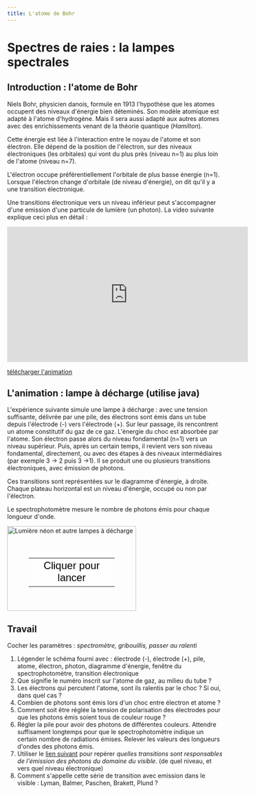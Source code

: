 ```yaml
---
title: L'atome de Bohr
---
```

# Spectres de raies : la lampes spectrales 
## Introduction : l'atome de Bohr
Niels Bohr, physicien danois, formule en 1913 l'hypothèse que les atomes occupent des niveaux d'énergie bien déteminés.
Son modèle atomique est adapté à l'atome d'hydrogène. Mais il sera aussi adapté aux autres atomes avec des enrichissements venant de la théorie quantique (*Hamilton*).

Cette énergie est liée à l'interaction entre le noyau de l'atome et son électron.
Elle dépend de la position de l'électron, sur des niveaux électroniques (les orbitales) qui vont du plus près (niveau n=1) au plus loin de l'atome (niveau n=7).

L'électron occupe préférentiellement l'orbitale de plus basse énergie (n=1).
Lorsque l'électron change d'orbitale (de niveau d'énergie), on dit qu'il y a une transition électronique.

Une transitions électronique vers un niveau inférieur peut s'accompagner d'une emission d'une particule de lumière (un photon). La video suivante explique ceci plus en détail : 

<iframe width="560" height="315" src="https://www.youtube.com/embed/aoT8HHLRrSQ" frameborder="0" allow="accelerometer; autoplay; encrypted-media; gyroscope; picture-in-picture" allowfullscreen></iframe>

[télécharger l'animation](https://phet.colorado.edu/sims/discharge-lamps/discharge-lamps_fr.jar)

## L'animation : lampe à décharge (utilise java)

L'expérience suivante simule une lampe à décharge : avec une tension suffisante, délivrée par une pile, des électrons sont émis dans un tube depuis l'électrode (-) vers l'électrode (+). 
Sur leur passage, ils rencontrent un atome constitutif du gaz de ce gaz.
L'énergie du choc est absorbée par l'atome. Son électron passe alors du niveau fondamental (n=1) vers un niveau supérieur.
Puis, après un certain temps, il revient vers son niveau fondamental, directement, ou avec des étapes à des niveaux intermédiaires (par exemple 3 -> 2 puis 3 ->1). Il se produit une ou plusieurs transitions électroniques, avec émission de photons. 

Ces transitions sont représentées sur le diagramme d'énergie, à droite. Chaque plateau horizontal est un niveau d'énergie, occupé ou non par l'électron.

Le spectrophotomètre mesure le nombre de photons émis pour chaque longueur d'onde.
 
 
 <div style="position: relative; width: 300px; height: 197px;"><a href="https://phet.colorado.edu/sims/discharge-lamps/discharge-lamps_fr.jar" style="text-decoration: none;"><img src="https://phet.colorado.edu/sims/discharge-lamps/discharge-lamps-screenshot.png" alt="Lumière néon et autre lampes à décharge" style="border: none;" width="300" height="197"/><div style="position: absolute; width: 200px; height: 80px; left: 50px; top: 58px; background-color: #FFF; opacity: 0.6; filter: alpha(opacity = 60);"></div><table style="position: absolute; width: 200px; height: 80px; left: 50px; top: 58px;"><tr><td style="text-align: center; color: #000; font-size: 24px; font-family: Arial,sans-serif;">Cliquer pour lancer</td></tr></table></a></div>
 
## Travail
 
 Cocher les paramètres : *spectromètre, gribouillis, passer au ralenti*
 
 1. Légender le schéma fourni avec : électrode (-), électrode (+), pile, atome, électron, photon, diagramme d'énergie, fenêtre du spectrophotomètre, transition électronique
 2. Que signifie le numéro inscrit sur l'atome de gaz, au milieu du tube ?
 3. Les électrons qui percutent l'atome, sont ils ralentis par le choc ? Si oui, dans quel cas ?
 4. Combien de photons sont émis lors d'un choc entre électron et atome ?
 5. Comment soit être réglée la tension de polarisation des électrodes pour que les photons émis soient tous de couleur rouge ?
 6. Régler la pile pour avoir des photons de différentes couleurs. Attendre suffisament longtemps pour que le spectrophotomètre indique un certain nombre de radiations émises. Relever les valeurs des longueurs d'ondes des photons émis.
 7. Utiliser le [lien suivant](http://ressources.univ-lemans.fr/AccesLibre/UM/Pedago/physique/02/divers/raiehydro.html) pour repérer *quelles transitions sont responsables de l'émission des photons du domaine du visible*. (de quel niveau, et vers quel niveau électronique)
 8. Comment s'appelle cette série de transition avec emission dans le visible : Lyman, Balmer, Paschen, Brakett, Plund ?
 
 